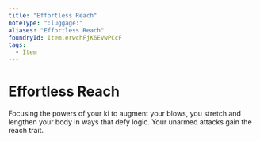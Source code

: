 ```yaml
---
title: "Effortless Reach"
noteType: ":luggage:"
aliases: "Effortless Reach"
foundryId: Item.erwchFjK6EVwPCcF
tags:
  - Item
---
```


# Effortless Reach

Focusing the powers of your ki to augment your blows, you stretch and lengthen your body in ways that defy logic. Your unarmed attacks gain the reach trait.
